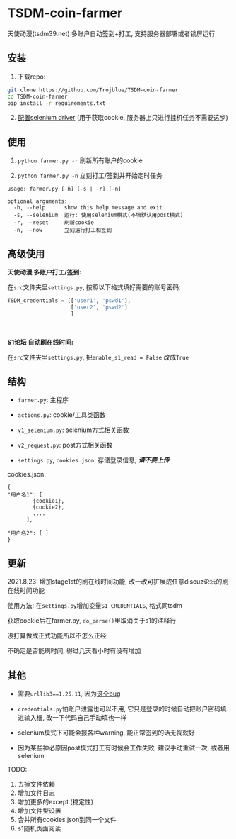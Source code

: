# TSDM-coin-farmer

天使动漫(tsdm39.net) 多账户自动签到+打工, 支持服务器部署或者锁屏运行

## 安装

1. 下载repo:

```bash
git clone https://github.com/Trojblue/TSDM-coin-farmer
cd TSDM-coin-farmer
pip install -r requirements.txt
```

2. [配置selenium driver](https://selenium-python.readthedocs.io/installation.html#drivers) (用于获取cookie, 服务器上只进行挂机任务不需要这步)

## 使用

1. `python farmer.py -r` 刷新所有账户的cookie

2. `python farmer.py -n` 立刻打工/签到并开始定时任务


```
usage: farmer.py [-h] [-s | -r] [-n]

optional arguments:
  -h, --help      show this help message and exit
  -s, --selenium  运行: 使用selenium模式(不填默认用post模式)
  -r, --reset     刷新cookie
  -n, --now       立刻运行打工和签到
```

## 高级使用
**天使动漫 多账户打工/签到:**

在`src`文件夹里`settings.py`, 按照以下格式填好需要的账号密码:

```python
TSDM_credentials = [['user1', 'pswd1'],
                    ['user2', 'pswd2']
                    ]
```

<br>

**S1论坛 自动刷在线时间:**

在`src`文件夹里`settings.py`,  把`enable_s1_read = False` 改成`True`





## 结构

- `farmer.py`: 主程序
- `actions.py`: cookie/工具类函数
- `v1_selenium.py`: selenium方式相关函数
- `v2_request.py`: post方式相关函数


- `settings.py`, `cookies.json`: 存储登录信息, ***请不要上传***


cookies.json:
```
{
"用户名1": [
        {cookie1},
        {cookie2},
        ....
      ],
      
"用户名2": [ ]
}

```


## 更新
2021.8.23: 增加stage1st的刷在线时间功能, 改一改可扩展成任意discuz论坛的刷在线时间功能

使用方法: 在`settings.py`增加变量`S1_CREDENTIALS`, 格式同tsdm

获取cookie后在farmer.py, `do_parse()`里取消关于s1的注释行

没打算做成正式功能所以不怎么正经

不确定是否能刷时间, 得过几天看小时有没有增加

## 其他

- 需要`urllib3==1.25.11`,
  因为[这个bug](https://stackoverflow.com/questions/66642705/why-requests-raise-this-exception-check-hostname-requires-server-hostname)

- `credentials.py`怕账户泄露也可以不用, 它只是登录的时候自动把账户密码填进输入框, 改一下代码自己手动填也一样

- selenium模式下可能会报各种warning, 能正常签到的话无视就好 

- 因为某些神必原因post模式打工有时候会工作失败, 建议手动重试一次, 或者用selenium





TODO:
1. 去掉文件依赖
2. 增加文件日志
3. 增加更多的except (稳定性)
4. 增加文件型设置
5. 合并所有cookies.json到同一个文件
6. s1随机页面阅读
